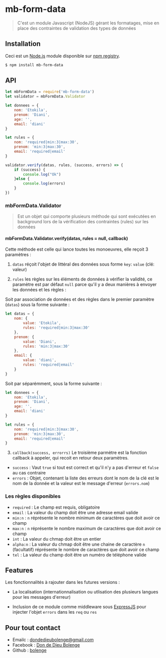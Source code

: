 # mb-form-data

> C'est un module Javascript (NodeJS) gérant les formatages, mise en place des contraintes de validation des types de données

## Installation

Ceci est un [Node.js](https://nodejs.org/en/) module disponible sur
[npm registry](https://www.npmjs.com/).

```bash
$ npm install mb-form-data
```

## API

```js
let mbFormData = require('mb-form-data')
let validator = mbFormData.Validator

let donnees = {
	nom: 'Etokila',
	prenom: 'Diani',
	age: '',
	email: 'diani'
}

let rules = {
	nom: 'required|min:3|max:30',
	prenom: 'min:3|max:30',
	email: 'required|email'
}

validator.verify(datas, rules, (success, errors) => {
	if (success) {
		console.log("Ok")
	}else {
		console.log(errors)
	}
})
```

### mbFormData.Validator

> Est un objet qui comporte plusieurs méthode qui sont exécutées en background lors de la vérification des contraintes (rules) sur les données

#### mbFormData.Validator.verify(datas, rules = null, callback)

Cette méthode est celle qui lance toutes les monoeuvres, elle reçoit 3 paramètres :
1. `datas` réçoit l'objet de littéral des données sous forme `key`: `value` (clé: valeur)

2. `rules` les règles sur les éléments de données à vérifier la validité, ce paramètre est par défaut `null` parce qu'il y a deux manières à envoyer les données et les règles : 

Soit par association de données et des règles dans le premier paramètre (`datas`) sous la forme suivante :

```js
let datas = {
	nom: {
		value: 'Etokila',
		rules: 'required|min:3|max:30'
	},
	prenom: {
		value: 'Diani',
		rules: 'min:3|max:30'
	},
	email: {
		value: 'diani',
		rules: 'required|email'
	}
}
```

Soit par séparémment, sous la forme suivante :

```js
let donnees = {
	nom: 'Etokila',
	prenom: 'Diani',
	age: '',
	email: 'diani'
}

let rules = {
	nom: 'required|min:3|max:30',
	prenom: 'min:3|max:30',
	email: 'required|email'
}
```

3. `callback(success, errorrs)` Le troisième parmètre est la fonction callback à appeler, qui recoit en retour deux paramètres.
* `success` : Vaut `true` si tout est correct et qu'il n'y a pas d'erreur et `false` au cas contraire
* `errors` : Objet, contenant la liste des erreurs dont le nom de la clé est le nom de la donnée et la valeur est le message d'erreur (`errors.nom`)

### Les règles disponibles

* `required` : Le champ est requis, obligatoire
* `email` : La valeur du champ doit être une adresse email valide
* `min:n` : `n` réprésente le nombre minimum de caractères que doit avoir ce champ
* `max:n` : `n` réprésente le nombre maximum de caractères que doit avoir ce champ
* `int` : La valeur du chmap doit être un entier
* `alpha:n` : La valeur du chmap doit être une chaine de caractère `n` (facultatif) réprésente le nombre de caractères que doit avoir ce champ
* `tel` : La valeur du champ doit être un numéro de téléphone valide

## Features

Les fonctionnalités à rajouter dans les futures versions :

* La localisation (internationnalisation ou utlisation des plusieurs langues pour les messages d'erreur)

* Inclusion de ce module comme middleware sous [ExpressJS](http://expressjs.com/) pour injecter l'objet `errors` dans les `req` ou `res`

## Pour tout contact

* Emailc : dondedieubolenge@gmail.com
* Facebook : [Don de Dieu Bolenge](http://facebook.com/dondedieu.bolenge)
* Github : [bolenge](http://github/bolenge)
